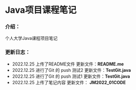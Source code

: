 # Java项目课程笔记

### 介绍：

个人大学Java课程项目笔记

### 更新日志：

- 2022.12.25 上传了README文件 更新文件：**README.me**
- 2022.12.25 进行了Git 的 push 测试2  更新文件：**TestGit.java**
- 2022.12.25 进行了Git 的 push 测试1 更新文件：**TestGit.java**
- 2022.12.25 上传了笔记内容 更新文件： **JM2022_01CODE**

